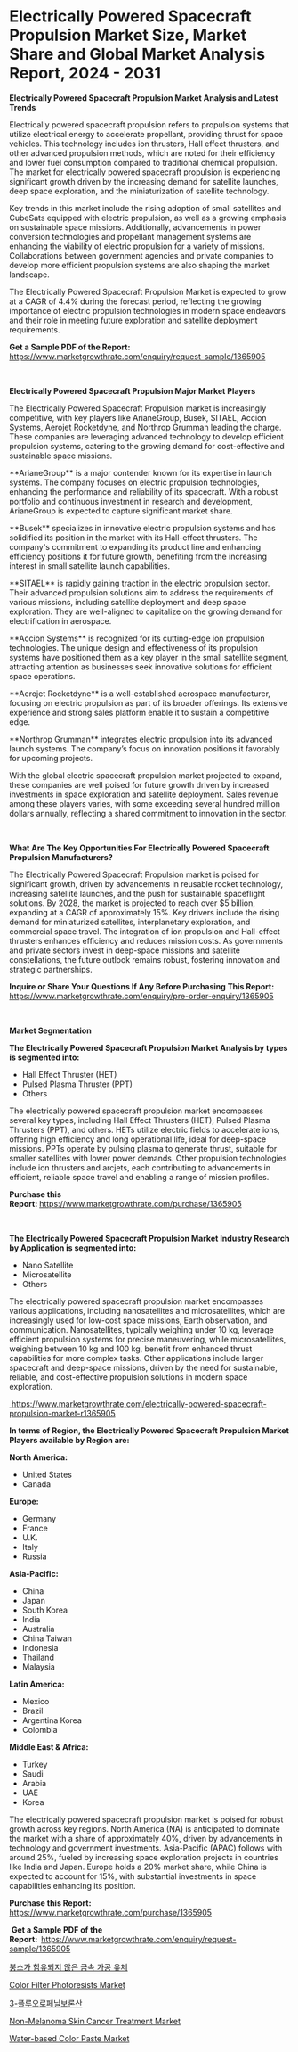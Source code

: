 <p><h1>Electrically Powered Spacecraft Propulsion Market Size, Market Share and Global Market Analysis Report, 2024 - 2031</h1></p><p><strong>Electrically Powered Spacecraft Propulsion Market Analysis and Latest Trends</strong></p>
<p><p>Electrically powered spacecraft propulsion refers to propulsion systems that utilize electrical energy to accelerate propellant, providing thrust for space vehicles. This technology includes ion thrusters, Hall effect thrusters, and other advanced propulsion methods, which are noted for their efficiency and lower fuel consumption compared to traditional chemical propulsion. The market for electrically powered spacecraft propulsion is experiencing significant growth driven by the increasing demand for satellite launches, deep space exploration, and the miniaturization of satellite technology.</p><p>Key trends in this market include the rising adoption of small satellites and CubeSats equipped with electric propulsion, as well as a growing emphasis on sustainable space missions. Additionally, advancements in power conversion technologies and propellant management systems are enhancing the viability of electric propulsion for a variety of missions. Collaborations between government agencies and private companies to develop more efficient propulsion systems are also shaping the market landscape.</p><p>The Electrically Powered Spacecraft Propulsion Market is expected to grow at a CAGR of 4.4% during the forecast period, reflecting the growing importance of electric propulsion technologies in modern space endeavors and their role in meeting future exploration and satellite deployment requirements.</p></p>
<p><strong>Get a Sample PDF of the Report:&nbsp;</strong> <a href="https://www.marketgrowthrate.com/enquiry/request-sample/1365905">https://www.marketgrowthrate.com/enquiry/request-sample/1365905</a></p>
<p>&nbsp;</p>
<p><strong>Electrically Powered Spacecraft Propulsion Major Market Players</strong></p>
<p><p>The Electrically Powered Spacecraft Propulsion market is increasingly competitive, with key players like ArianeGroup, Busek, SITAEL, Accion Systems, Aerojet Rocketdyne, and Northrop Grumman leading the charge. These companies are leveraging advanced technology to develop efficient propulsion systems, catering to the growing demand for cost-effective and sustainable space missions.</p><p>**ArianeGroup** is a major contender known for its expertise in launch systems. The company focuses on electric propulsion technologies, enhancing the performance and reliability of its spacecraft. With a robust portfolio and continuous investment in research and development, ArianeGroup is expected to capture significant market share.</p><p>**Busek** specializes in innovative electric propulsion systems and has solidified its position in the market with its Hall-effect thrusters. The company's commitment to expanding its product line and enhancing efficiency positions it for future growth, benefiting from the increasing interest in small satellite launch capabilities.</p><p>**SITAEL** is rapidly gaining traction in the electric propulsion sector. Their advanced propulsion solutions aim to address the requirements of various missions, including satellite deployment and deep space exploration. They are well-aligned to capitalize on the growing demand for electrification in aerospace.</p><p>**Accion Systems** is recognized for its cutting-edge ion propulsion technologies. The unique design and effectiveness of its propulsion systems have positioned them as a key player in the small satellite segment, attracting attention as businesses seek innovative solutions for efficient space operations.</p><p>**Aerojet Rocketdyne** is a well-established aerospace manufacturer, focusing on electric propulsion as part of its broader offerings. Its extensive experience and strong sales platform enable it to sustain a competitive edge.</p><p>**Northrop Grumman** integrates electric propulsion into its advanced launch systems. The company’s focus on innovation positions it favorably for upcoming projects.</p><p>With the global electric spacecraft propulsion market projected to expand, these companies are well poised for future growth driven by increased investments in space exploration and satellite deployment. Sales revenue among these players varies, with some exceeding several hundred million dollars annually, reflecting a shared commitment to innovation in the sector.</p></p>
<p>&nbsp;</p>
<p><strong>What Are The Key Opportunities For Electrically Powered Spacecraft Propulsion Manufacturers?</strong></p>
<p><p>The Electrically Powered Spacecraft Propulsion market is poised for significant growth, driven by advancements in reusable rocket technology, increasing satellite launches, and the push for sustainable spaceflight solutions. By 2028, the market is projected to reach over $5 billion, expanding at a CAGR of approximately 15%. Key drivers include the rising demand for miniaturized satellites, interplanetary exploration, and commercial space travel. The integration of ion propulsion and Hall-effect thrusters enhances efficiency and reduces mission costs. As governments and private sectors invest in deep-space missions and satellite constellations, the future outlook remains robust, fostering innovation and strategic partnerships.</p></p>
<p><strong>Inquire or Share Your Questions If Any Before Purchasing This Report:</strong> <a href="https://www.marketgrowthrate.com/enquiry/pre-order-enquiry/1365905">https://www.marketgrowthrate.com/enquiry/pre-order-enquiry/1365905</a></p>
<p>&nbsp;</p>
<p><strong>Market Segmentation</strong></p>
<p><strong>The Electrically Powered Spacecraft Propulsion Market Analysis by types is segmented into:</strong></p>
<p><ul><li>Hall Effect Thruster (HET)</li><li>Pulsed Plasma Thruster (PPT)</li><li>Others</li></ul></p>
<p><p>The electrically powered spacecraft propulsion market encompasses several key types, including Hall Effect Thrusters (HET), Pulsed Plasma Thrusters (PPT), and others. HETs utilize electric fields to accelerate ions, offering high efficiency and long operational life, ideal for deep-space missions. PPTs operate by pulsing plasma to generate thrust, suitable for smaller satellites with lower power demands. Other propulsion technologies include ion thrusters and arcjets, each contributing to advancements in efficient, reliable space travel and enabling a range of mission profiles.</p></p>
<p><strong>Purchase this Report:&nbsp;</strong><a href="https://www.marketgrowthrate.com/purchase/1365905">https://www.marketgrowthrate.com/purchase/1365905</a></p>
<p>&nbsp;</p>
<p><strong>The Electrically Powered Spacecraft Propulsion Market Industry Research by Application is segmented into:</strong></p>
<p><ul><li>Nano Satellite</li><li>Microsatellite</li><li>Others</li></ul></p>
<p><p>The electrically powered spacecraft propulsion market encompasses various applications, including nanosatellites and microsatellites, which are increasingly used for low-cost space missions, Earth observation, and communication. Nanosatellites, typically weighing under 10 kg, leverage efficient propulsion systems for precise maneuvering, while microsatellites, weighing between 10 kg and 100 kg, benefit from enhanced thrust capabilities for more complex tasks. Other applications include larger spacecraft and deep-space missions, driven by the need for sustainable, reliable, and cost-effective propulsion solutions in modern space exploration.</p></p>
<p><a href="https://www.marketgrowthrate.com/electrically-powered-spacecraft-propulsion-market-r1365905">&nbsp;https://www.marketgrowthrate.com/electrically-powered-spacecraft-propulsion-market-r1365905</a></p>
<p><strong>In terms of Region, the Electrically Powered Spacecraft Propulsion Market Players available by Region are:</strong></p>
<p>
    <p> <strong> North America: </strong>
        <ul>
            <li>United States</li>
            <li>Canada</li>
        </ul>
        </p> 
    <p> <strong> Europe: </strong>
        <ul>
            <li>Germany</li>
            <li>France</li>
            <li>U.K.</li>
            <li>Italy</li>
            <li>Russia</li>
        </ul>
        </p> 
    <p> <strong> Asia-Pacific: </strong>
        <ul>
            <li>China</li>
            <li>Japan</li>
            <li>South Korea</li>
            <li>India</li>
            <li>Australia</li>
            <li>China Taiwan</li>
            <li>Indonesia</li>
            <li>Thailand</li>
            <li>Malaysia</li>
        </ul>
        </p> 
    <p> <strong> Latin America: </strong>
        <ul>
            <li>Mexico</li>
            <li>Brazil</li>
            <li>Argentina Korea</li>
            <li>Colombia</li>
        </ul>
        </p> 
    <p> <strong> Middle East & Africa: </strong>
        <ul>
            <li>Turkey</li>
            <li>Saudi</li>
            <li>Arabia</li>
            <li>UAE</li>
            <li>Korea</li>
        </ul>
    </p>
    </p>
<p><p>The electrically powered spacecraft propulsion market is poised for robust growth across key regions. North America (NA) is anticipated to dominate the market with a share of approximately 40%, driven by advancements in technology and government investments. Asia-Pacific (APAC) follows with around 25%, fueled by increasing space exploration projects in countries like India and Japan. Europe holds a 20% market share, while China is expected to account for 15%, with substantial investments in space capabilities enhancing its position.</p></p>
<p><strong>Purchase this Report: </strong><a href="https://www.marketgrowthrate.com/purchase/1365905">https://www.marketgrowthrate.com/purchase/1365905</a></p>
<p>&nbsp;<strong>Get a Sample PDF of the Report:&nbsp;&nbsp;</strong><a href="https://www.marketgrowthrate.com/enquiry/request-sample/1365905">https://www.marketgrowthrate.com/enquiry/request-sample/1365905</a></p>
<p><strong></strong></p>
<p><p><a href="https://medium.com/@carlosdytouglas8907667/%EA%B8%80%EB%A1%9C%EB%B2%8C-%EB%B6%95%EC%82%B0-%ED%94%84%EB%A6%AC-%EA%B8%88%EC%86%8D-%EA%B0%80%EA%B3%B5-%EC%9C%A0%EC%B2%B4-%EC%8B%9C%EC%9E%A5-%EC%A0%84%EB%A7%9D-%EB%AF%B8%EB%9E%98-%EB%8F%99%ED%96%A5-%EB%B0%8F-%EC%8B%9C%EC%9E%A5-%EC%A0%84%EB%9E%B5-%EC%98%88%EC%B8%A1-2024-2031-336025e2bf19?postPublishedType=repub">붕소가 함유되지 않은 금속 가공 유체</a></p><p><a href="https://issuu.com/reportprime-2/docs/color-filter-photoresists-market-si_4a273574b9bcc4">Color Filter Photoresists Market</a></p><p><a href="https://medium.com/@carlosdytouglas8907667/3-%ED%94%8C%EB%A3%A8%EC%98%A4%EB%A1%9C%ED%8E%98%EB%8B%90%EB%B3%B4%EB%A1%A0%EC%82%B0-%EC%8B%9C%EC%9E%A5%EC%9D%80-%EC%96%B4%EB%96%BB%EA%B2%8C-%EB%B0%9C%EC%A0%84%ED%95%A0-%EA%B2%83%EC%9D%B8%EA%B0%80-2024%EB%85%84%EB%B6%80%ED%84%B0-2031%EB%85%84%EA%B9%8C%EC%A7%80%EC%9D%98-%EC%A3%BC%EC%9A%94-%EC%8B%9C%EC%9E%A5-%EB%8F%99%ED%96%A5-%EB%B0%8F-%EC%A7%80%EC%97%AD-%EC%97%AD%ED%95%99-8c2bfd92c8a5?postPublishedType=repub">3-플루오로페닐보론산</a></p><p><a href="https://medium.com/@melodyfunk1988/non-melanoma-skin-cancer-treatment-market-a-global-and-regional-analysis-focus-on-end-user-3637a64fdf1a">Non-Melanoma Skin Cancer Treatment Market</a></p><p><a href="https://issuu.com/reportprime-2/docs/water-based-color-paste-market-size_4967bfa0effcc9">Water-based Color Paste Market</a></p></p>